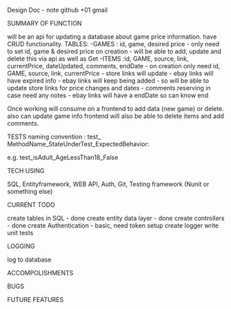 ﻿Design Doc - note github +01 gmail

SUMMARY OF FUNCTION

will be an api for updating a database about game price information. have CRUD functionality. 
	TABLES:
		-GAMES : id, game, desired price
			- only need to set id, game & desired price on creation
			- will be able to add, update and delete this via api as well as Get
		-ITEMS :id, GAME, source, link, currentPrice, dateUpdated, comments, endDate
			- on creation only need id, GAME, source, link, currentPrice
			- store links will update
			- ebay links will have expired info
			- ebay links will keep being added
			- so will be able to update store links for price changes and dates
			- comments reserving in case need any notes
			- ebay links will have a endDate so can know end

Once working will consume on a frontend to add data (new game) or delete. also can update game info
frontend will also be able to delete items and add comments.

TESTS
naming convention : 
test_ MethodName_StateUnderTest_ExpectedBehavior: 

e.g. test_isAdult_AgeLessThan18_False

TECH USING

SQL, Entityframework, WEB API, Auth, Git, Testing framework (Nunit or something else) 

CURRENT TODO

create tables in SQL - done
create entity data layer - done
create controllers - done
create Authentication - basic, need token setup
create logger
write unit tests

LOGGING

log to database

ACCOMPOLISHMENTS

BUGS

FUTURE FEATURES
